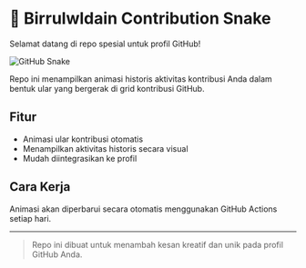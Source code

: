 # 🐍 Birrulwldain Contribution Snake

Selamat datang di repo spesial untuk profil GitHub!

![GitHub Snake](https://github.com/birrulwldain/birrulwldain/blob/output/github-contribution-grid-snake.svg)

Repo ini menampilkan animasi historis aktivitas kontribusi Anda dalam bentuk ular yang bergerak di grid kontribusi GitHub.

## Fitur
- Animasi ular kontribusi otomatis
- Menampilkan aktivitas historis secara visual
- Mudah diintegrasikan ke profil

## Cara Kerja
Animasi akan diperbarui secara otomatis menggunakan GitHub Actions setiap hari.

---

> Repo ini dibuat untuk menambah kesan kreatif dan unik pada profil GitHub Anda.

